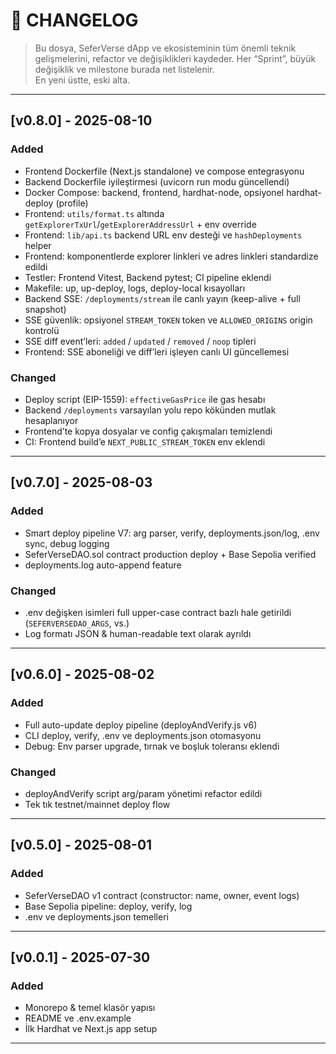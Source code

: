 # 📜 CHANGELOG

> Bu dosya, SeferVerse dApp ve ekosisteminin tüm önemli teknik gelişmelerini, refactor ve değişiklikleri kaydeder.
> Her “Sprint”, büyük değişiklik ve milestone burada net listelenir.  
> En yeni üstte, eski alta.

---

## [v0.8.0] - 2025-08-10
### Added
- Frontend Dockerfile (Next.js standalone) ve compose entegrasyonu
- Backend Dockerfile iyileştirmesi (uvicorn run modu güncellendi)
- Docker Compose: backend, frontend, hardhat-node, opsiyonel hardhat-deploy (profile)
- Frontend: `utils/format.ts` altında `getExplorerTxUrl`/`getExplorerAddressUrl` + env override
- Frontend: `lib/api.ts` backend URL env desteği ve `hashDeployments` helper
- Frontend: komponentlerde explorer linkleri ve adres linkleri standardize edildi
- Testler: Frontend Vitest, Backend pytest; CI pipeline eklendi
- Makefile: up, up-deploy, logs, deploy-local kısayolları
- Backend SSE: `/deployments/stream` ile canlı yayın (keep-alive + full snapshot)
- SSE güvenlik: opsiyonel `STREAM_TOKEN` token ve `ALLOWED_ORIGINS` origin kontrolü
- SSE diff event’leri: `added` / `updated` / `removed` / `noop` tipleri
- Frontend: SSE aboneliği ve diff’leri işleyen canlı UI güncellemesi

### Changed
- Deploy script (EIP-1559): `effectiveGasPrice` ile gas hesabı
- Backend `/deployments` varsayılan yolu repo kökünden mutlak hesaplanıyor
- Frontend’te kopya dosyalar ve config çakışmaları temizlendi
 - CI: Frontend build’e `NEXT_PUBLIC_STREAM_TOKEN` env eklendi

---

## [v0.7.0] - 2025-08-03
### Added
- Smart deploy pipeline V7: arg parser, verify, deployments.json/log, .env sync, debug logging
- SeferVerseDAO.sol contract production deploy + Base Sepolia verified
- deployments.log auto-append feature

### Changed
- .env değişken isimleri full upper-case contract bazlı hale getirildi (`SEFERVERSEDAO_ARGS`, vs.)
- Log formatı JSON & human-readable text olarak ayrıldı

---

## [v0.6.0] - 2025-08-02
### Added
- Full auto-update deploy pipeline (deployAndVerify.js v6)
- CLI deploy, verify, .env ve deployments.json otomasyonu
- Debug: Env parser upgrade, tırnak ve boşluk toleransı eklendi

### Changed
- deployAndVerify script arg/param yönetimi refactor edildi
- Tek tık testnet/mainnet deploy flow

---

## [v0.5.0] - 2025-08-01
### Added
- SeferVerseDAO v1 contract (constructor: name, owner, event logs)
- Base Sepolia pipeline: deploy, verify, log
- .env ve deployments.json temelleri

---

## [v0.0.1] - 2025-07-30
### Added
- Monorepo & temel klasör yapısı
- README ve .env.example
- İlk Hardhat ve Next.js app setup

---
